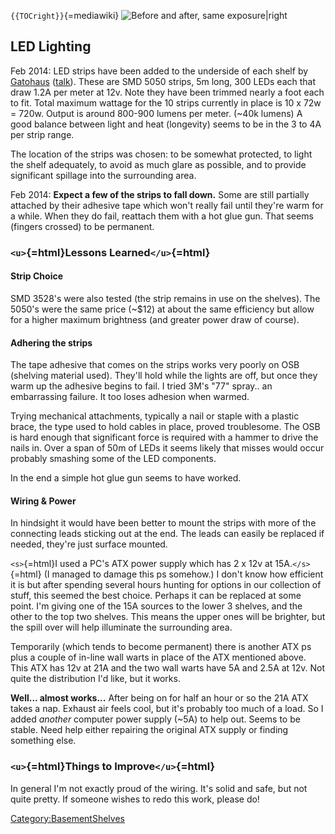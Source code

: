 `{{TOCright}}`{=mediawiki} ![Before and after, same
exposure\|right](Shelf_lights_v0.9.gif "Before and after, same exposure|right")

## LED Lighting

Feb 2014: LED strips have been added to the underside of each shelf by
[Gatohaus](User:Gatohaus)
([talk](User_talk:Gatohaus)). These are SMD 5050 strips, 5m
long, 300 LEDs each that draw 1.2A per meter at 12v. Note they have been
trimmed nearly a foot each to fit. Total maximum wattage for the 10
strips currently in place is 10 x 72w = 720w. Output is around 800-900
lumens per meter. (\~40k lumens) A good balance between light and heat
(longevity) seems to be in the 3 to 4A per strip range.

The location of the strips was chosen: to be somewhat protected, to
light the shelf adequately, to avoid as much glare as possible, and to
provide significant spillage into the surrounding area.

Feb 2014: **Expect a few of the strips to fall down.** Some are still
partially attached by their adhesive tape which won't really fail until
they're warm for a while. When they do fail, reattach them with a hot
glue gun. That seems (fingers crossed) to be permanent.

### `<u>`{=html}Lessons Learned`</u>`{=html}

#### Strip Choice

SMD 3528's were also tested (the strip remains in use on the shelves).
The 5050's were the same price (\~\$12) at about the same efficiency but
allow for a higher maximum brightness (and greater power draw of
course).

#### Adhering the strips

The tape adhesive that comes on the strips works very poorly on OSB
(shelving material used). They'll hold while the lights are off, but
once they warm up the adhesive begins to fail. I tried 3M's "77" spray..
an embarrassing failure. It too loses adhesion when warmed.

Trying mechanical attachments, typically a nail or staple with a plastic
brace, the type used to hold cables in place, proved troublesome. The
OSB is hard enough that significant force is required with a hammer to
drive the nails in. Over a span of 50m of LEDs it seems likely that
misses would occur probably smashing some of the LED components.

In the end a simple hot glue gun seems to have worked.

#### Wiring & Power

In hindsight it would have been better to mount the strips with more of
the connecting leads sticking out at the end. The leads can easily be
replaced if needed, they're just surface mounted.

`<s>`{=html}I used a PC's ATX power supply which has 2 x 12v at
15A.`</s>`{=html} (I managed to damage this ps somehow.) I don't know
how efficient it is but after spending several hours hunting for options
in our collection of stuff, this seemed the best choice. Perhaps it can
be replaced at some point. I'm giving one of the 15A sources to the
lower 3 shelves, and the other to the top two shelves. This means the
upper ones will be brighter, but the spill over will help illuminate the
surrounding area.

Temporarily (which tends to become permanent) there is another ATX ps
plus a couple of in-line wall warts in place of the ATX mentioned above.
This ATX has 12v at 21A and the two wall warts have 5A and 2.5A at 12v.
Not quite the distribution I'd like, but it works.

**Well... almost works...** After being on for half an hour or so the
21A ATX takes a nap. Exhaust air feels cool, but it's probably too much
of a load. So I added *another* computer power supply (\~5A) to help
out. Seems to be stable. Need help either repairing the original ATX
supply or finding something else.

### `<u>`{=html}Things to Improve`</u>`{=html}

In general I'm not exactly proud of the wiring. It's solid and safe, but
not quite pretty. If someone wishes to redo this work, please do!

[Category:BasementShelves](Category:BasementShelves)
